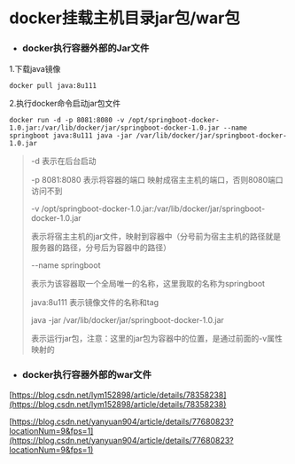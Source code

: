 # docker挂载主机目录jar包/war包

* ### docker执行容器外部的Jar文件

1.下载java镜像

```
docker pull java:8u111
```

2.执行docker命令启动jar包文件

```
docker run -d -p 8081:8080 -v /opt/springboot-docker-1.0.jar:/var/lib/docker/jar/springboot-docker-1.0.jar --name springboot java:8u111 java -jar /var/lib/docker/jar/springboot-docker-1.0.jar
```

> -d 表示在后台启动
>
> -p 8081:8080 表示将容器的端口 映射成宿主主机的端口，否则8080端口访问不到
>
> -v /opt/springboot-docker-1.0.jar:/var/lib/docker/jar/springboot-docker-1.0.jar
>
> 表示将宿主主机的jar文件，映射到容器中（分号前为宿主主机的路径就是服务器的路径，分号后为容器中的路径）
>
> --name springboot
>
> 表示为该容器取一个全局唯一的名称，这里我取的名称为springboot
>
> java:8u111 表示镜像文件的名称和tag
>
> java -jar /var/lib/docker/jar/springboot-docker-1.0.jar
>
> 表示运行jar包，注意：这里的jar包为容器中的位置，是通过前面的-v属性映射的

* ### docker执行容器外部的war文件

[https://blog.csdn.net/lym152898/article/details/78358238](https://blog.csdn.net/lym152898/article/details/78358238)

[https://blog.csdn.net/yanyuan904/article/details/77680823?locationNum=9&fps=1](https://blog.csdn.net/yanyuan904/article/details/77680823?locationNum=9&fps=1)

